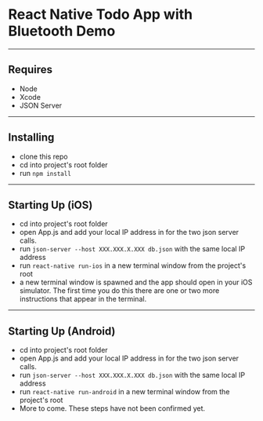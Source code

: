 # React Native Todo App with Bluetooth Demo

----
## Requires
  - Node
  - Xcode
  - JSON Server

----
## Installing
  - clone this repo
  - cd into project's root folder
  - run `npm install`

----
## Starting Up (iOS)
  - cd into project's root folder
  - open App.js and add your local IP address in for the two json server calls.
  - run `json-server --host XXX.XXX.X.XXX db.json` with the same local IP address
  - run `react-native run-ios` in a new terminal window from the project's root
  - a new terminal window is spawned and the app should open in your iOS simulator. The first time you do this there are one or two more instructions that appear in the terminal.

----
## Starting Up (Android)
  - cd into project's root folder
  - open App.js and add your local IP address in for the two json server calls.
  - run `json-server --host XXX.XXX.X.XXX db.json` with the same local IP address
  - run `react-native run-android` in a new terminal window from the project's root
  - More to come. These steps have not been confirmed yet.
